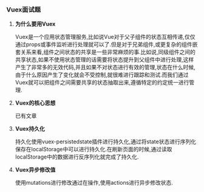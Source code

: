 ### Vuex面试题

1. **为什么要用Vuex**

   Vuex是一个应用状态管理服务,比如说Vue对于父子组件的状态互相传递,仅仅通过props或事件监听进行处理就可以了.但是对于兄弟组件,或更复杂的组件嵌套关系来看,组件之间状态的共享是一些非常麻烦的事.比如说,同级组件之间的共享状态,如果不使用状态管理的话需要将状态提升到父组件中进行处理,这样产生了非常多的无效代码,并且如果不对状态进行有效的管理,状态在什么时候,由于什么原因产生了变化就会不受控制,就很难进行跟踪和测试.而我们通过Vuex就可以把组件之间需要共享的状态抽取出来,遵循特定的约定统一进行管理.

2. **Vuex的核心思想**

   已有文章

3. **Vuex持久化**

   持久化使用vuex-persistedstate插件进行持久化,通过将state状态进行序列化保存在localStorage中可以进行持久化.在刷新页面的时候,通过读取localStorage中的数据进行反序列化就完成了持久化.

4. **Vuex异步修改值**

   使用mutations进行修改通过在操作,使用actions进行异步修改状态.
